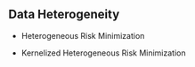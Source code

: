 ## Data Heterogeneity

- Heterogeneous Risk Minimization

- Kernelized Heterogeneous Risk Minimization 
